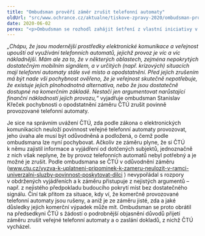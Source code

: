 ```yaml
---
title: "Ombudsman prověří záměr zrušit telefonní automaty"
oldUrl: "src/www.ochrance.cz/aktualne/tiskove-zpravy-2020/ombudsman-proveri-zamer-zrusit-telefonni-automaty"
date: 2020-06-02
perex: "<p>Ombudsman se rozhodl zahájit šetření z vlastní iniciativy v souvislosti se záměrem Českého telekomunikačního úřadu od příštího roku neuložit povinnost provozovat veřejné telefonní automaty. Podle ombudsmana takovému kroku musí předcházet důsledné ověření, že služba skutečně není potřebná nebo že je dostatečně zajištěna jinak &ndash; komerčně.</p>"
---
```


<!-- imported from the old website -->

<p><i>„Chápu, že jsou modernější prostředky elektronické komunikace a veřejnost upouští od využívání telefonních automatů, jejichž provoz je víc a víc nákladnější. Mám ale za to, že v některých oblastech, zejména nepokrytých dostatečným mobilním signálem, a v určitých (např. krizových) situacích mají telefonní automaty stále své místo a opodstatnění. Před jejich zrušením má být nade vši pochybnost ověřeno, že je veřejnost skutečně nepotřebuje, že existuje jejich plnohodnotná alternativa, nebo že jsou dostatečně dostupné na komerčním základě. Nestačí jen argumentovat narůstající finanční nákladností jejich provozu,“</i> vyjadřuje ombudsman Stanislav Křeček pochybnosti o opodstatnění záměru ČTÚ zrušit povinně provozované telefonní automaty. </p> <p>Je sice na správním uvážení ČTÚ, zda podle zákona o elektronických komunikacích neuloží povinnost veřejné telefonní automaty provozovat, jeho úvaha ale musí být odůvodněná a podložená, o čemž podle ombudsmana lze nyní pochybovat. Ačkoliv ze záměru plyne, že si ČTÚ k němu zajistil informace a vyjádření od dotčených subjektů, jednoznačně z nich však neplyne, že by provoz telefonních automatů nebyl potřebný a je možné je zrušit. Podle ombudsmana se ČTÚ v odůvodnění záměru (<a title="Otevření do nového okna" href="http://www.ctu.cz/vyzva-k-uplatneni-pripominek-k-zameru-neulozit-v-ramci-univerzalni-sluzby-povinnost-poskytovat-dilci" target="_blank">www.ctu.cz/vyzva-k-uplatneni-pripominek-k-zameru-neulozit-v-ramci-univerzalni-sluzby-povinnost-poskytovat-dilci</a> <img alt="" src="https://www.ochrance.cz/typo3/ext/od_linkdesc/icons/external.gif" class="od_linkdesc_icon_external" />) nevypořádal s rozpory v obdržených vyjádřeních a k záměru přistupuje z nejistých argumentů – např. z nejistého předpokladu budoucího pokrytí míst bez dostatečného signálu. Činí tak přitom za situace, kdy ví, že komerčně provozované telefonní automaty jsou rušeny, a aniž je ze záměru jisté, zda a jaké důsledky jejich komerční výpadek může mít. Ombudsman se proto obrátil na předsedkyni ČTÚ s žádostí o podrobnější objasnění důvodů přijetí záměru zrušit veřejné telefonní automaty a o zaslání dokladů, z nichž ČTÚ vycházel.</p>

